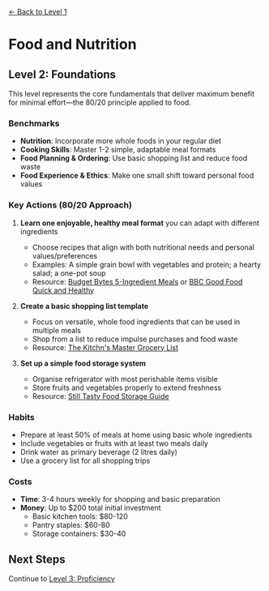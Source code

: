 [← Back to Level 1](level-1)
# Food and Nutrition
## Level 2: Foundations

This level represents the core fundamentals that deliver maximum benefit for minimal effort—the 80/20 principle applied to food.

### Benchmarks
- **Nutrition**: Incorporate more whole foods in your regular diet
- **Cooking Skills**: Master 1-2 simple, adaptable meal formats
- **Food Planning & Ordering**: Use basic shopping list and reduce food waste
- **Food Experience & Ethics**: Make one small shift toward personal food values

### Key Actions (80/20 Approach)
1. **Learn one enjoyable, healthy meal format** you can adapt with different ingredients
   - Choose recipes that align with both nutritional needs and personal values/preferences
   - Examples: A simple grain bowl with vegetables and protein; a hearty salad; a one-pot soup
   - Resource: [Budget Bytes 5-Ingredient Meals](https://www.budgetbytes.com/category/recipes/5-ingredients-or-less/) or [BBC Good Food Quick and Healthy](https://www.bbcgoodfood.com/recipes/collection/quick-and-healthy-recipes)

2. **Create a basic shopping list template**
   - Focus on versatile, whole food ingredients that can be used in multiple meals
   - Shop from a list to reduce impulse purchases and food waste
   - Resource: [The Kitchn's Master Grocery List](https://www.thekitchn.com/the-kitchns-guide-to-making-a-week-long-meal-plan-reader-intelligence-report-206598)

3. **Set up a simple food storage system**
   - Organise refrigerator with most perishable items visible
   - Store fruits and vegetables properly to extend freshness
   - Resource: [Still Tasty Food Storage Guide](https://www.stilltasty.com/)

### Habits
- Prepare at least 50% of meals at home using basic whole ingredients
- Include vegetables or fruits with at least two meals daily
- Drink water as primary beverage (2 litres daily)
- Use a grocery list for all shopping trips

### Costs
- **Time**: 3-4 hours weekly for shopping and basic preparation
- **Money**: Up to $200 total initial investment
  - Basic kitchen tools: $80-120
  - Pantry staples: $60-80
  - Storage containers: $30-40

## Next Steps
Continue to [Level 3: Proficiency](level-3)
